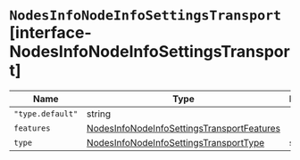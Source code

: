 # `NodesInfoNodeInfoSettingsTransport` [interface-NodesInfoNodeInfoSettingsTransport]

| Name | Type | Description |
| - | - | - |
| `"type.default"` | string | &nbsp; |
| `features` | [NodesInfoNodeInfoSettingsTransportFeatures](./NodesInfoNodeInfoSettingsTransportFeatures.md) | &nbsp; |
| `type` | [NodesInfoNodeInfoSettingsTransportType](./NodesInfoNodeInfoSettingsTransportType.md) | string | &nbsp; |
